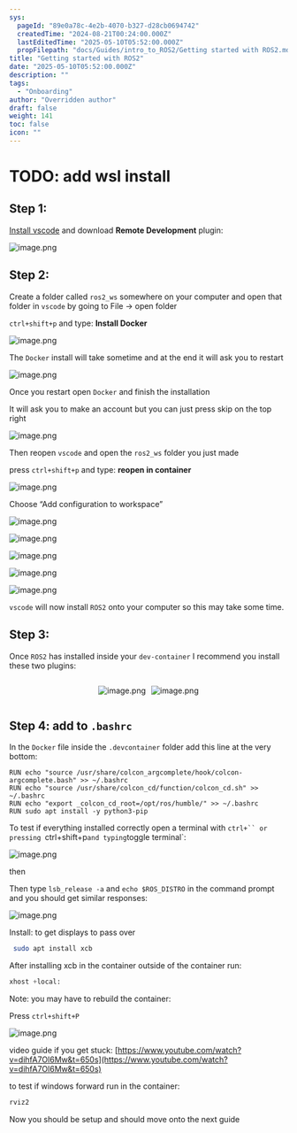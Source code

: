 ```yaml
---
sys:
  pageId: "89e0a78c-4e2b-4070-b327-d28cb0694742"
  createdTime: "2024-08-21T00:24:00.000Z"
  lastEditedTime: "2025-05-10T05:52:00.000Z"
  propFilepath: "docs/Guides/intro_to_ROS2/Getting started with ROS2.md"
title: "Getting started with ROS2"
date: "2025-05-10T05:52:00.000Z"
description: ""
tags:
  - "Onboarding"
author: "Overridden author"
draft: false
weight: 141
toc: false
icon: ""
---
```


# TODO: add wsl install

## Step 1:

[Install vscode](https://code.visualstudio.com/download) and download **Remote Development** plugin:

![image.png](https://prod-files-secure.s3.us-west-2.amazonaws.com/d518164a-d88e-44d1-a4ee-3adb3bd8bce0/efb52993-1881-4a40-b95e-6f020334f022/image.png?X-Amz-Algorithm=AWS4-HMAC-SHA256&X-Amz-Content-Sha256=UNSIGNED-PAYLOAD&X-Amz-Credential=ASIAZI2LB466VNCDBVV7%2F20250611%2Fus-west-2%2Fs3%2Faws4_request&X-Amz-Date=20250611T140802Z&X-Amz-Expires=3600&X-Amz-Security-Token=IQoJb3JpZ2luX2VjEPz%2F%2F%2F%2F%2F%2F%2F%2F%2F%2FwEaCXVzLXdlc3QtMiJIMEYCIQDKLCGfF2aK90xUOGOURWvfGw9AAfYTIceVzNDGw521ngIhAKiXQnT2DJw2XWMv3F%2Bcgg1mFv9aT7JNTq0vB6tQvgqlKogECNX%2F%2F%2F%2F%2F%2F%2F%2F%2F%2FwEQABoMNjM3NDIzMTgzODA1IgwXc4sOcoFgbwy57uUq3ANSnHBgaT0eZHMIHkgcr3XgB97M4MX3iC9WB%2BUji8iR0u3mCUmBJfgsJOPiqp0mJQutGcyR7V3QmIgXESi3vm6g0cujzTxV%2FP5IO7AFedNqEtD5u1DQVM4k188EGchAWQXU6wmwzW08hYY9hgbcU124GoY7C7xVPyqr84ie3EpPRkmAiQr1aZLqnpi49qdKPfKSSiWH5zixw%2FZMCSf%2BFs7GdwgRMja%2BcLC%2BSDTiFdmu5yc7Cn6heA9%2F4GfOSFWkSY3NsxqBuUi6S96oLFtfUZLevYq8p%2BgbiqMUsTv3TvCgUOitTC46oenb8x72zgEvpu3FOAMwXiO%2Ff%2B8PJfeFmMSe84poOuCucNKhOjB0HvLo1c2nhZvP8ZxIna02dxhaw0vF7HXSCvDpuHQngd48Mp5q4I3d5DHvWn9CgJvsQNOtMwE9%2FVTHdPE1V1pKQm5pGEYbH9BmVPranFHXWh5kpVNqC7n7EFny8%2BfP8LUN3SKgVNEQYGnvaaLKysnfTu%2FMa7A%2F%2BiGTHk7W%2Fl%2F6JCO%2Fj9nO5Ou2O0qIegosEkihWBha0fkXiMIWlKaKAt%2F7xqnaRiYnmiRrxbxsXGFvOjeAnDxBYa2%2F8qkYnAtYRJa0tWbmYaSuCSqSIBxJ4NCmxTDO5qXCBjqkAURRcVstnf0ol%2F%2BbPFB2gkwX1Hjn1uZtDEXLoRO8%2BV6ViSYYhHikjyzEc1vNbXcprb%2FbNfJUIX%2Bdo3jBdHOmG2nr7hQDEv7ce8FPbUVM9HkRQTKQwjhvaCcTJN9pg49Xa%2F1mIg3NdVrYFF92qsW3akXEuPWC1%2BZRCpygIG%2BBqZKNGTXjiV1rtzDUWZI%2F2tV93kmNoCYZXUOmgzgPZB%2F52o%2Bz6pPi&X-Amz-Signature=e98a8dca50eee04db48a269eb6b948051a8959d50c3368263f9a4294caceacf9&X-Amz-SignedHeaders=host&x-amz-checksum-mode=ENABLED&x-id=GetObject)

## Step 2:

Create a folder called `ros2_ws` somewhere on your computer and open that folder in `vscode` by going to File → open folder 

`ctrl+shift+p` and type: **Install Docker**

![image.png](https://prod-files-secure.s3.us-west-2.amazonaws.com/d518164a-d88e-44d1-a4ee-3adb3bd8bce0/2269dc0e-1cd5-47ff-bceb-c04ad9b2eab0/image.png?X-Amz-Algorithm=AWS4-HMAC-SHA256&X-Amz-Content-Sha256=UNSIGNED-PAYLOAD&X-Amz-Credential=ASIAZI2LB466VNCDBVV7%2F20250611%2Fus-west-2%2Fs3%2Faws4_request&X-Amz-Date=20250611T140802Z&X-Amz-Expires=3600&X-Amz-Security-Token=IQoJb3JpZ2luX2VjEPz%2F%2F%2F%2F%2F%2F%2F%2F%2F%2FwEaCXVzLXdlc3QtMiJIMEYCIQDKLCGfF2aK90xUOGOURWvfGw9AAfYTIceVzNDGw521ngIhAKiXQnT2DJw2XWMv3F%2Bcgg1mFv9aT7JNTq0vB6tQvgqlKogECNX%2F%2F%2F%2F%2F%2F%2F%2F%2F%2FwEQABoMNjM3NDIzMTgzODA1IgwXc4sOcoFgbwy57uUq3ANSnHBgaT0eZHMIHkgcr3XgB97M4MX3iC9WB%2BUji8iR0u3mCUmBJfgsJOPiqp0mJQutGcyR7V3QmIgXESi3vm6g0cujzTxV%2FP5IO7AFedNqEtD5u1DQVM4k188EGchAWQXU6wmwzW08hYY9hgbcU124GoY7C7xVPyqr84ie3EpPRkmAiQr1aZLqnpi49qdKPfKSSiWH5zixw%2FZMCSf%2BFs7GdwgRMja%2BcLC%2BSDTiFdmu5yc7Cn6heA9%2F4GfOSFWkSY3NsxqBuUi6S96oLFtfUZLevYq8p%2BgbiqMUsTv3TvCgUOitTC46oenb8x72zgEvpu3FOAMwXiO%2Ff%2B8PJfeFmMSe84poOuCucNKhOjB0HvLo1c2nhZvP8ZxIna02dxhaw0vF7HXSCvDpuHQngd48Mp5q4I3d5DHvWn9CgJvsQNOtMwE9%2FVTHdPE1V1pKQm5pGEYbH9BmVPranFHXWh5kpVNqC7n7EFny8%2BfP8LUN3SKgVNEQYGnvaaLKysnfTu%2FMa7A%2F%2BiGTHk7W%2Fl%2F6JCO%2Fj9nO5Ou2O0qIegosEkihWBha0fkXiMIWlKaKAt%2F7xqnaRiYnmiRrxbxsXGFvOjeAnDxBYa2%2F8qkYnAtYRJa0tWbmYaSuCSqSIBxJ4NCmxTDO5qXCBjqkAURRcVstnf0ol%2F%2BbPFB2gkwX1Hjn1uZtDEXLoRO8%2BV6ViSYYhHikjyzEc1vNbXcprb%2FbNfJUIX%2Bdo3jBdHOmG2nr7hQDEv7ce8FPbUVM9HkRQTKQwjhvaCcTJN9pg49Xa%2F1mIg3NdVrYFF92qsW3akXEuPWC1%2BZRCpygIG%2BBqZKNGTXjiV1rtzDUWZI%2F2tV93kmNoCYZXUOmgzgPZB%2F52o%2Bz6pPi&X-Amz-Signature=1a2ae44afc19afdf7d6203530dc0550b6626c50bde44ca94e631af66c2bf99d8&X-Amz-SignedHeaders=host&x-amz-checksum-mode=ENABLED&x-id=GetObject)

The `Docker` install will take sometime and at the end it will ask you to restart

![image.png](https://prod-files-secure.s3.us-west-2.amazonaws.com/d518164a-d88e-44d1-a4ee-3adb3bd8bce0/ed233f78-be33-4b1f-b89c-9c346c0e961e/image.png?X-Amz-Algorithm=AWS4-HMAC-SHA256&X-Amz-Content-Sha256=UNSIGNED-PAYLOAD&X-Amz-Credential=ASIAZI2LB466VNCDBVV7%2F20250611%2Fus-west-2%2Fs3%2Faws4_request&X-Amz-Date=20250611T140802Z&X-Amz-Expires=3600&X-Amz-Security-Token=IQoJb3JpZ2luX2VjEPz%2F%2F%2F%2F%2F%2F%2F%2F%2F%2FwEaCXVzLXdlc3QtMiJIMEYCIQDKLCGfF2aK90xUOGOURWvfGw9AAfYTIceVzNDGw521ngIhAKiXQnT2DJw2XWMv3F%2Bcgg1mFv9aT7JNTq0vB6tQvgqlKogECNX%2F%2F%2F%2F%2F%2F%2F%2F%2F%2FwEQABoMNjM3NDIzMTgzODA1IgwXc4sOcoFgbwy57uUq3ANSnHBgaT0eZHMIHkgcr3XgB97M4MX3iC9WB%2BUji8iR0u3mCUmBJfgsJOPiqp0mJQutGcyR7V3QmIgXESi3vm6g0cujzTxV%2FP5IO7AFedNqEtD5u1DQVM4k188EGchAWQXU6wmwzW08hYY9hgbcU124GoY7C7xVPyqr84ie3EpPRkmAiQr1aZLqnpi49qdKPfKSSiWH5zixw%2FZMCSf%2BFs7GdwgRMja%2BcLC%2BSDTiFdmu5yc7Cn6heA9%2F4GfOSFWkSY3NsxqBuUi6S96oLFtfUZLevYq8p%2BgbiqMUsTv3TvCgUOitTC46oenb8x72zgEvpu3FOAMwXiO%2Ff%2B8PJfeFmMSe84poOuCucNKhOjB0HvLo1c2nhZvP8ZxIna02dxhaw0vF7HXSCvDpuHQngd48Mp5q4I3d5DHvWn9CgJvsQNOtMwE9%2FVTHdPE1V1pKQm5pGEYbH9BmVPranFHXWh5kpVNqC7n7EFny8%2BfP8LUN3SKgVNEQYGnvaaLKysnfTu%2FMa7A%2F%2BiGTHk7W%2Fl%2F6JCO%2Fj9nO5Ou2O0qIegosEkihWBha0fkXiMIWlKaKAt%2F7xqnaRiYnmiRrxbxsXGFvOjeAnDxBYa2%2F8qkYnAtYRJa0tWbmYaSuCSqSIBxJ4NCmxTDO5qXCBjqkAURRcVstnf0ol%2F%2BbPFB2gkwX1Hjn1uZtDEXLoRO8%2BV6ViSYYhHikjyzEc1vNbXcprb%2FbNfJUIX%2Bdo3jBdHOmG2nr7hQDEv7ce8FPbUVM9HkRQTKQwjhvaCcTJN9pg49Xa%2F1mIg3NdVrYFF92qsW3akXEuPWC1%2BZRCpygIG%2BBqZKNGTXjiV1rtzDUWZI%2F2tV93kmNoCYZXUOmgzgPZB%2F52o%2Bz6pPi&X-Amz-Signature=33b0bd0cf2d7a8063b1f82bc6ed20cca54e1affabcdbe61639a1fc4a10c75300&X-Amz-SignedHeaders=host&x-amz-checksum-mode=ENABLED&x-id=GetObject)

Once you restart open `Docker` and finish the installation

It will ask you to make an account but you can just press skip on the top right

![image.png](https://prod-files-secure.s3.us-west-2.amazonaws.com/d518164a-d88e-44d1-a4ee-3adb3bd8bce0/21010ad9-1659-4fd9-9f59-9932a09b2a3d/image.png?X-Amz-Algorithm=AWS4-HMAC-SHA256&X-Amz-Content-Sha256=UNSIGNED-PAYLOAD&X-Amz-Credential=ASIAZI2LB466VNCDBVV7%2F20250611%2Fus-west-2%2Fs3%2Faws4_request&X-Amz-Date=20250611T140802Z&X-Amz-Expires=3600&X-Amz-Security-Token=IQoJb3JpZ2luX2VjEPz%2F%2F%2F%2F%2F%2F%2F%2F%2F%2FwEaCXVzLXdlc3QtMiJIMEYCIQDKLCGfF2aK90xUOGOURWvfGw9AAfYTIceVzNDGw521ngIhAKiXQnT2DJw2XWMv3F%2Bcgg1mFv9aT7JNTq0vB6tQvgqlKogECNX%2F%2F%2F%2F%2F%2F%2F%2F%2F%2FwEQABoMNjM3NDIzMTgzODA1IgwXc4sOcoFgbwy57uUq3ANSnHBgaT0eZHMIHkgcr3XgB97M4MX3iC9WB%2BUji8iR0u3mCUmBJfgsJOPiqp0mJQutGcyR7V3QmIgXESi3vm6g0cujzTxV%2FP5IO7AFedNqEtD5u1DQVM4k188EGchAWQXU6wmwzW08hYY9hgbcU124GoY7C7xVPyqr84ie3EpPRkmAiQr1aZLqnpi49qdKPfKSSiWH5zixw%2FZMCSf%2BFs7GdwgRMja%2BcLC%2BSDTiFdmu5yc7Cn6heA9%2F4GfOSFWkSY3NsxqBuUi6S96oLFtfUZLevYq8p%2BgbiqMUsTv3TvCgUOitTC46oenb8x72zgEvpu3FOAMwXiO%2Ff%2B8PJfeFmMSe84poOuCucNKhOjB0HvLo1c2nhZvP8ZxIna02dxhaw0vF7HXSCvDpuHQngd48Mp5q4I3d5DHvWn9CgJvsQNOtMwE9%2FVTHdPE1V1pKQm5pGEYbH9BmVPranFHXWh5kpVNqC7n7EFny8%2BfP8LUN3SKgVNEQYGnvaaLKysnfTu%2FMa7A%2F%2BiGTHk7W%2Fl%2F6JCO%2Fj9nO5Ou2O0qIegosEkihWBha0fkXiMIWlKaKAt%2F7xqnaRiYnmiRrxbxsXGFvOjeAnDxBYa2%2F8qkYnAtYRJa0tWbmYaSuCSqSIBxJ4NCmxTDO5qXCBjqkAURRcVstnf0ol%2F%2BbPFB2gkwX1Hjn1uZtDEXLoRO8%2BV6ViSYYhHikjyzEc1vNbXcprb%2FbNfJUIX%2Bdo3jBdHOmG2nr7hQDEv7ce8FPbUVM9HkRQTKQwjhvaCcTJN9pg49Xa%2F1mIg3NdVrYFF92qsW3akXEuPWC1%2BZRCpygIG%2BBqZKNGTXjiV1rtzDUWZI%2F2tV93kmNoCYZXUOmgzgPZB%2F52o%2Bz6pPi&X-Amz-Signature=dc6e71e7a1ea6312600a104cf92eda4c1a78c681bfec3f9f6d921395ecdcfe2a&X-Amz-SignedHeaders=host&x-amz-checksum-mode=ENABLED&x-id=GetObject)

Then reopen `vscode` and open the `ros2_ws` folder you just made

press `ctrl+shift+p` and type: **reopen in container**

![image.png](https://prod-files-secure.s3.us-west-2.amazonaws.com/d518164a-d88e-44d1-a4ee-3adb3bd8bce0/4e93b8c2-41ad-488c-8095-c74205196118/image.png?X-Amz-Algorithm=AWS4-HMAC-SHA256&X-Amz-Content-Sha256=UNSIGNED-PAYLOAD&X-Amz-Credential=ASIAZI2LB466VNCDBVV7%2F20250611%2Fus-west-2%2Fs3%2Faws4_request&X-Amz-Date=20250611T140802Z&X-Amz-Expires=3600&X-Amz-Security-Token=IQoJb3JpZ2luX2VjEPz%2F%2F%2F%2F%2F%2F%2F%2F%2F%2FwEaCXVzLXdlc3QtMiJIMEYCIQDKLCGfF2aK90xUOGOURWvfGw9AAfYTIceVzNDGw521ngIhAKiXQnT2DJw2XWMv3F%2Bcgg1mFv9aT7JNTq0vB6tQvgqlKogECNX%2F%2F%2F%2F%2F%2F%2F%2F%2F%2FwEQABoMNjM3NDIzMTgzODA1IgwXc4sOcoFgbwy57uUq3ANSnHBgaT0eZHMIHkgcr3XgB97M4MX3iC9WB%2BUji8iR0u3mCUmBJfgsJOPiqp0mJQutGcyR7V3QmIgXESi3vm6g0cujzTxV%2FP5IO7AFedNqEtD5u1DQVM4k188EGchAWQXU6wmwzW08hYY9hgbcU124GoY7C7xVPyqr84ie3EpPRkmAiQr1aZLqnpi49qdKPfKSSiWH5zixw%2FZMCSf%2BFs7GdwgRMja%2BcLC%2BSDTiFdmu5yc7Cn6heA9%2F4GfOSFWkSY3NsxqBuUi6S96oLFtfUZLevYq8p%2BgbiqMUsTv3TvCgUOitTC46oenb8x72zgEvpu3FOAMwXiO%2Ff%2B8PJfeFmMSe84poOuCucNKhOjB0HvLo1c2nhZvP8ZxIna02dxhaw0vF7HXSCvDpuHQngd48Mp5q4I3d5DHvWn9CgJvsQNOtMwE9%2FVTHdPE1V1pKQm5pGEYbH9BmVPranFHXWh5kpVNqC7n7EFny8%2BfP8LUN3SKgVNEQYGnvaaLKysnfTu%2FMa7A%2F%2BiGTHk7W%2Fl%2F6JCO%2Fj9nO5Ou2O0qIegosEkihWBha0fkXiMIWlKaKAt%2F7xqnaRiYnmiRrxbxsXGFvOjeAnDxBYa2%2F8qkYnAtYRJa0tWbmYaSuCSqSIBxJ4NCmxTDO5qXCBjqkAURRcVstnf0ol%2F%2BbPFB2gkwX1Hjn1uZtDEXLoRO8%2BV6ViSYYhHikjyzEc1vNbXcprb%2FbNfJUIX%2Bdo3jBdHOmG2nr7hQDEv7ce8FPbUVM9HkRQTKQwjhvaCcTJN9pg49Xa%2F1mIg3NdVrYFF92qsW3akXEuPWC1%2BZRCpygIG%2BBqZKNGTXjiV1rtzDUWZI%2F2tV93kmNoCYZXUOmgzgPZB%2F52o%2Bz6pPi&X-Amz-Signature=c0ff944c16380e314391676188e4eb698071384ec9627b572be7e9ce08135c60&X-Amz-SignedHeaders=host&x-amz-checksum-mode=ENABLED&x-id=GetObject)

Choose “Add configuration to workspace”

![image.png](https://prod-files-secure.s3.us-west-2.amazonaws.com/d518164a-d88e-44d1-a4ee-3adb3bd8bce0/9560b282-5060-4989-ba37-97e7b2c22476/image.png?X-Amz-Algorithm=AWS4-HMAC-SHA256&X-Amz-Content-Sha256=UNSIGNED-PAYLOAD&X-Amz-Credential=ASIAZI2LB466VNCDBVV7%2F20250611%2Fus-west-2%2Fs3%2Faws4_request&X-Amz-Date=20250611T140802Z&X-Amz-Expires=3600&X-Amz-Security-Token=IQoJb3JpZ2luX2VjEPz%2F%2F%2F%2F%2F%2F%2F%2F%2F%2FwEaCXVzLXdlc3QtMiJIMEYCIQDKLCGfF2aK90xUOGOURWvfGw9AAfYTIceVzNDGw521ngIhAKiXQnT2DJw2XWMv3F%2Bcgg1mFv9aT7JNTq0vB6tQvgqlKogECNX%2F%2F%2F%2F%2F%2F%2F%2F%2F%2FwEQABoMNjM3NDIzMTgzODA1IgwXc4sOcoFgbwy57uUq3ANSnHBgaT0eZHMIHkgcr3XgB97M4MX3iC9WB%2BUji8iR0u3mCUmBJfgsJOPiqp0mJQutGcyR7V3QmIgXESi3vm6g0cujzTxV%2FP5IO7AFedNqEtD5u1DQVM4k188EGchAWQXU6wmwzW08hYY9hgbcU124GoY7C7xVPyqr84ie3EpPRkmAiQr1aZLqnpi49qdKPfKSSiWH5zixw%2FZMCSf%2BFs7GdwgRMja%2BcLC%2BSDTiFdmu5yc7Cn6heA9%2F4GfOSFWkSY3NsxqBuUi6S96oLFtfUZLevYq8p%2BgbiqMUsTv3TvCgUOitTC46oenb8x72zgEvpu3FOAMwXiO%2Ff%2B8PJfeFmMSe84poOuCucNKhOjB0HvLo1c2nhZvP8ZxIna02dxhaw0vF7HXSCvDpuHQngd48Mp5q4I3d5DHvWn9CgJvsQNOtMwE9%2FVTHdPE1V1pKQm5pGEYbH9BmVPranFHXWh5kpVNqC7n7EFny8%2BfP8LUN3SKgVNEQYGnvaaLKysnfTu%2FMa7A%2F%2BiGTHk7W%2Fl%2F6JCO%2Fj9nO5Ou2O0qIegosEkihWBha0fkXiMIWlKaKAt%2F7xqnaRiYnmiRrxbxsXGFvOjeAnDxBYa2%2F8qkYnAtYRJa0tWbmYaSuCSqSIBxJ4NCmxTDO5qXCBjqkAURRcVstnf0ol%2F%2BbPFB2gkwX1Hjn1uZtDEXLoRO8%2BV6ViSYYhHikjyzEc1vNbXcprb%2FbNfJUIX%2Bdo3jBdHOmG2nr7hQDEv7ce8FPbUVM9HkRQTKQwjhvaCcTJN9pg49Xa%2F1mIg3NdVrYFF92qsW3akXEuPWC1%2BZRCpygIG%2BBqZKNGTXjiV1rtzDUWZI%2F2tV93kmNoCYZXUOmgzgPZB%2F52o%2Bz6pPi&X-Amz-Signature=b1906c49ec4a0e30faef24e322ad77b91b22604c6b95c944d4a753068f7da6dc&X-Amz-SignedHeaders=host&x-amz-checksum-mode=ENABLED&x-id=GetObject)

![image.png](https://prod-files-secure.s3.us-west-2.amazonaws.com/d518164a-d88e-44d1-a4ee-3adb3bd8bce0/2ee63f81-886b-48e8-a553-dc6e5eac99e4/image.png?X-Amz-Algorithm=AWS4-HMAC-SHA256&X-Amz-Content-Sha256=UNSIGNED-PAYLOAD&X-Amz-Credential=ASIAZI2LB466VNCDBVV7%2F20250611%2Fus-west-2%2Fs3%2Faws4_request&X-Amz-Date=20250611T140802Z&X-Amz-Expires=3600&X-Amz-Security-Token=IQoJb3JpZ2luX2VjEPz%2F%2F%2F%2F%2F%2F%2F%2F%2F%2FwEaCXVzLXdlc3QtMiJIMEYCIQDKLCGfF2aK90xUOGOURWvfGw9AAfYTIceVzNDGw521ngIhAKiXQnT2DJw2XWMv3F%2Bcgg1mFv9aT7JNTq0vB6tQvgqlKogECNX%2F%2F%2F%2F%2F%2F%2F%2F%2F%2FwEQABoMNjM3NDIzMTgzODA1IgwXc4sOcoFgbwy57uUq3ANSnHBgaT0eZHMIHkgcr3XgB97M4MX3iC9WB%2BUji8iR0u3mCUmBJfgsJOPiqp0mJQutGcyR7V3QmIgXESi3vm6g0cujzTxV%2FP5IO7AFedNqEtD5u1DQVM4k188EGchAWQXU6wmwzW08hYY9hgbcU124GoY7C7xVPyqr84ie3EpPRkmAiQr1aZLqnpi49qdKPfKSSiWH5zixw%2FZMCSf%2BFs7GdwgRMja%2BcLC%2BSDTiFdmu5yc7Cn6heA9%2F4GfOSFWkSY3NsxqBuUi6S96oLFtfUZLevYq8p%2BgbiqMUsTv3TvCgUOitTC46oenb8x72zgEvpu3FOAMwXiO%2Ff%2B8PJfeFmMSe84poOuCucNKhOjB0HvLo1c2nhZvP8ZxIna02dxhaw0vF7HXSCvDpuHQngd48Mp5q4I3d5DHvWn9CgJvsQNOtMwE9%2FVTHdPE1V1pKQm5pGEYbH9BmVPranFHXWh5kpVNqC7n7EFny8%2BfP8LUN3SKgVNEQYGnvaaLKysnfTu%2FMa7A%2F%2BiGTHk7W%2Fl%2F6JCO%2Fj9nO5Ou2O0qIegosEkihWBha0fkXiMIWlKaKAt%2F7xqnaRiYnmiRrxbxsXGFvOjeAnDxBYa2%2F8qkYnAtYRJa0tWbmYaSuCSqSIBxJ4NCmxTDO5qXCBjqkAURRcVstnf0ol%2F%2BbPFB2gkwX1Hjn1uZtDEXLoRO8%2BV6ViSYYhHikjyzEc1vNbXcprb%2FbNfJUIX%2Bdo3jBdHOmG2nr7hQDEv7ce8FPbUVM9HkRQTKQwjhvaCcTJN9pg49Xa%2F1mIg3NdVrYFF92qsW3akXEuPWC1%2BZRCpygIG%2BBqZKNGTXjiV1rtzDUWZI%2F2tV93kmNoCYZXUOmgzgPZB%2F52o%2Bz6pPi&X-Amz-Signature=43b32e2e0c28d72b5330dfa672599c89b806f99648386ca016222ddc062d8b66&X-Amz-SignedHeaders=host&x-amz-checksum-mode=ENABLED&x-id=GetObject)

![image.png](https://prod-files-secure.s3.us-west-2.amazonaws.com/d518164a-d88e-44d1-a4ee-3adb3bd8bce0/ae1580b2-b048-407e-aed9-b584224a7a04/image.png?X-Amz-Algorithm=AWS4-HMAC-SHA256&X-Amz-Content-Sha256=UNSIGNED-PAYLOAD&X-Amz-Credential=ASIAZI2LB466VNCDBVV7%2F20250611%2Fus-west-2%2Fs3%2Faws4_request&X-Amz-Date=20250611T140802Z&X-Amz-Expires=3600&X-Amz-Security-Token=IQoJb3JpZ2luX2VjEPz%2F%2F%2F%2F%2F%2F%2F%2F%2F%2FwEaCXVzLXdlc3QtMiJIMEYCIQDKLCGfF2aK90xUOGOURWvfGw9AAfYTIceVzNDGw521ngIhAKiXQnT2DJw2XWMv3F%2Bcgg1mFv9aT7JNTq0vB6tQvgqlKogECNX%2F%2F%2F%2F%2F%2F%2F%2F%2F%2FwEQABoMNjM3NDIzMTgzODA1IgwXc4sOcoFgbwy57uUq3ANSnHBgaT0eZHMIHkgcr3XgB97M4MX3iC9WB%2BUji8iR0u3mCUmBJfgsJOPiqp0mJQutGcyR7V3QmIgXESi3vm6g0cujzTxV%2FP5IO7AFedNqEtD5u1DQVM4k188EGchAWQXU6wmwzW08hYY9hgbcU124GoY7C7xVPyqr84ie3EpPRkmAiQr1aZLqnpi49qdKPfKSSiWH5zixw%2FZMCSf%2BFs7GdwgRMja%2BcLC%2BSDTiFdmu5yc7Cn6heA9%2F4GfOSFWkSY3NsxqBuUi6S96oLFtfUZLevYq8p%2BgbiqMUsTv3TvCgUOitTC46oenb8x72zgEvpu3FOAMwXiO%2Ff%2B8PJfeFmMSe84poOuCucNKhOjB0HvLo1c2nhZvP8ZxIna02dxhaw0vF7HXSCvDpuHQngd48Mp5q4I3d5DHvWn9CgJvsQNOtMwE9%2FVTHdPE1V1pKQm5pGEYbH9BmVPranFHXWh5kpVNqC7n7EFny8%2BfP8LUN3SKgVNEQYGnvaaLKysnfTu%2FMa7A%2F%2BiGTHk7W%2Fl%2F6JCO%2Fj9nO5Ou2O0qIegosEkihWBha0fkXiMIWlKaKAt%2F7xqnaRiYnmiRrxbxsXGFvOjeAnDxBYa2%2F8qkYnAtYRJa0tWbmYaSuCSqSIBxJ4NCmxTDO5qXCBjqkAURRcVstnf0ol%2F%2BbPFB2gkwX1Hjn1uZtDEXLoRO8%2BV6ViSYYhHikjyzEc1vNbXcprb%2FbNfJUIX%2Bdo3jBdHOmG2nr7hQDEv7ce8FPbUVM9HkRQTKQwjhvaCcTJN9pg49Xa%2F1mIg3NdVrYFF92qsW3akXEuPWC1%2BZRCpygIG%2BBqZKNGTXjiV1rtzDUWZI%2F2tV93kmNoCYZXUOmgzgPZB%2F52o%2Bz6pPi&X-Amz-Signature=ce0bef2ef306831631b93a7dcaeac3022b494f0eaf46c3845ec9183c26c0b1b8&X-Amz-SignedHeaders=host&x-amz-checksum-mode=ENABLED&x-id=GetObject)

![image.png](https://prod-files-secure.s3.us-west-2.amazonaws.com/d518164a-d88e-44d1-a4ee-3adb3bd8bce0/53255b28-f75e-430f-b9e3-c0ac8577e42b/image.png?X-Amz-Algorithm=AWS4-HMAC-SHA256&X-Amz-Content-Sha256=UNSIGNED-PAYLOAD&X-Amz-Credential=ASIAZI2LB466VNCDBVV7%2F20250611%2Fus-west-2%2Fs3%2Faws4_request&X-Amz-Date=20250611T140802Z&X-Amz-Expires=3600&X-Amz-Security-Token=IQoJb3JpZ2luX2VjEPz%2F%2F%2F%2F%2F%2F%2F%2F%2F%2FwEaCXVzLXdlc3QtMiJIMEYCIQDKLCGfF2aK90xUOGOURWvfGw9AAfYTIceVzNDGw521ngIhAKiXQnT2DJw2XWMv3F%2Bcgg1mFv9aT7JNTq0vB6tQvgqlKogECNX%2F%2F%2F%2F%2F%2F%2F%2F%2F%2FwEQABoMNjM3NDIzMTgzODA1IgwXc4sOcoFgbwy57uUq3ANSnHBgaT0eZHMIHkgcr3XgB97M4MX3iC9WB%2BUji8iR0u3mCUmBJfgsJOPiqp0mJQutGcyR7V3QmIgXESi3vm6g0cujzTxV%2FP5IO7AFedNqEtD5u1DQVM4k188EGchAWQXU6wmwzW08hYY9hgbcU124GoY7C7xVPyqr84ie3EpPRkmAiQr1aZLqnpi49qdKPfKSSiWH5zixw%2FZMCSf%2BFs7GdwgRMja%2BcLC%2BSDTiFdmu5yc7Cn6heA9%2F4GfOSFWkSY3NsxqBuUi6S96oLFtfUZLevYq8p%2BgbiqMUsTv3TvCgUOitTC46oenb8x72zgEvpu3FOAMwXiO%2Ff%2B8PJfeFmMSe84poOuCucNKhOjB0HvLo1c2nhZvP8ZxIna02dxhaw0vF7HXSCvDpuHQngd48Mp5q4I3d5DHvWn9CgJvsQNOtMwE9%2FVTHdPE1V1pKQm5pGEYbH9BmVPranFHXWh5kpVNqC7n7EFny8%2BfP8LUN3SKgVNEQYGnvaaLKysnfTu%2FMa7A%2F%2BiGTHk7W%2Fl%2F6JCO%2Fj9nO5Ou2O0qIegosEkihWBha0fkXiMIWlKaKAt%2F7xqnaRiYnmiRrxbxsXGFvOjeAnDxBYa2%2F8qkYnAtYRJa0tWbmYaSuCSqSIBxJ4NCmxTDO5qXCBjqkAURRcVstnf0ol%2F%2BbPFB2gkwX1Hjn1uZtDEXLoRO8%2BV6ViSYYhHikjyzEc1vNbXcprb%2FbNfJUIX%2Bdo3jBdHOmG2nr7hQDEv7ce8FPbUVM9HkRQTKQwjhvaCcTJN9pg49Xa%2F1mIg3NdVrYFF92qsW3akXEuPWC1%2BZRCpygIG%2BBqZKNGTXjiV1rtzDUWZI%2F2tV93kmNoCYZXUOmgzgPZB%2F52o%2Bz6pPi&X-Amz-Signature=d1cd3df8fdf0a580897926ebfe6411d6eb468268d40d3aba438889143a9a21d8&X-Amz-SignedHeaders=host&x-amz-checksum-mode=ENABLED&x-id=GetObject)

![image.png](https://prod-files-secure.s3.us-west-2.amazonaws.com/d518164a-d88e-44d1-a4ee-3adb3bd8bce0/7c562767-5af9-4ffb-97d1-327bcdf4ee00/image.png?X-Amz-Algorithm=AWS4-HMAC-SHA256&X-Amz-Content-Sha256=UNSIGNED-PAYLOAD&X-Amz-Credential=ASIAZI2LB466VNCDBVV7%2F20250611%2Fus-west-2%2Fs3%2Faws4_request&X-Amz-Date=20250611T140802Z&X-Amz-Expires=3600&X-Amz-Security-Token=IQoJb3JpZ2luX2VjEPz%2F%2F%2F%2F%2F%2F%2F%2F%2F%2FwEaCXVzLXdlc3QtMiJIMEYCIQDKLCGfF2aK90xUOGOURWvfGw9AAfYTIceVzNDGw521ngIhAKiXQnT2DJw2XWMv3F%2Bcgg1mFv9aT7JNTq0vB6tQvgqlKogECNX%2F%2F%2F%2F%2F%2F%2F%2F%2F%2FwEQABoMNjM3NDIzMTgzODA1IgwXc4sOcoFgbwy57uUq3ANSnHBgaT0eZHMIHkgcr3XgB97M4MX3iC9WB%2BUji8iR0u3mCUmBJfgsJOPiqp0mJQutGcyR7V3QmIgXESi3vm6g0cujzTxV%2FP5IO7AFedNqEtD5u1DQVM4k188EGchAWQXU6wmwzW08hYY9hgbcU124GoY7C7xVPyqr84ie3EpPRkmAiQr1aZLqnpi49qdKPfKSSiWH5zixw%2FZMCSf%2BFs7GdwgRMja%2BcLC%2BSDTiFdmu5yc7Cn6heA9%2F4GfOSFWkSY3NsxqBuUi6S96oLFtfUZLevYq8p%2BgbiqMUsTv3TvCgUOitTC46oenb8x72zgEvpu3FOAMwXiO%2Ff%2B8PJfeFmMSe84poOuCucNKhOjB0HvLo1c2nhZvP8ZxIna02dxhaw0vF7HXSCvDpuHQngd48Mp5q4I3d5DHvWn9CgJvsQNOtMwE9%2FVTHdPE1V1pKQm5pGEYbH9BmVPranFHXWh5kpVNqC7n7EFny8%2BfP8LUN3SKgVNEQYGnvaaLKysnfTu%2FMa7A%2F%2BiGTHk7W%2Fl%2F6JCO%2Fj9nO5Ou2O0qIegosEkihWBha0fkXiMIWlKaKAt%2F7xqnaRiYnmiRrxbxsXGFvOjeAnDxBYa2%2F8qkYnAtYRJa0tWbmYaSuCSqSIBxJ4NCmxTDO5qXCBjqkAURRcVstnf0ol%2F%2BbPFB2gkwX1Hjn1uZtDEXLoRO8%2BV6ViSYYhHikjyzEc1vNbXcprb%2FbNfJUIX%2Bdo3jBdHOmG2nr7hQDEv7ce8FPbUVM9HkRQTKQwjhvaCcTJN9pg49Xa%2F1mIg3NdVrYFF92qsW3akXEuPWC1%2BZRCpygIG%2BBqZKNGTXjiV1rtzDUWZI%2F2tV93kmNoCYZXUOmgzgPZB%2F52o%2Bz6pPi&X-Amz-Signature=ce3ea13ae8000dd649ae478754202c47a7993ecdf6bac20c590ff3d961d92747&X-Amz-SignedHeaders=host&x-amz-checksum-mode=ENABLED&x-id=GetObject)

`vscode` will now install `ROS2` onto your computer so this may take some time.

## Step 3:

Once `ROS2` has installed inside your `dev-container` I recommend you install these two plugins:

<div style="display: flex;flex-direction: row; column-gap:10px; max-width: 630px;justify-content: center;">
<div>

![image.png](https://prod-files-secure.s3.us-west-2.amazonaws.com/d518164a-d88e-44d1-a4ee-3adb3bd8bce0/3fc3d550-5a54-4ba1-ba6b-faa01cdb7369/image.png?X-Amz-Algorithm=AWS4-HMAC-SHA256&X-Amz-Content-Sha256=UNSIGNED-PAYLOAD&X-Amz-Credential=ASIAZI2LB4664EHGT4FS%2F20250611%2Fus-west-2%2Fs3%2Faws4_request&X-Amz-Date=20250611T140804Z&X-Amz-Expires=3600&X-Amz-Security-Token=IQoJb3JpZ2luX2VjEPz%2F%2F%2F%2F%2F%2F%2F%2F%2F%2FwEaCXVzLXdlc3QtMiJIMEYCIQCPs%2FdGp1w1jmyRLQ6pV4I02F1STDF0zCyXqPtM%2B%2FpnAwIhAO72spobeQohedAdk399Qcr33kUYBQiWmTgXTBk7hTDzKogECNX%2F%2F%2F%2F%2F%2F%2F%2F%2F%2FwEQABoMNjM3NDIzMTgzODA1IgyRaWHhJGXBNZlbcnwq3AMMDyEgEUVNTzbaIo0aTzo2YUMv3RSJ1g%2Fw5LIx9EC%2FXazlJi%2FsdUs%2FdGYKt33pQhHP6JgxuS%2BKzn3ZBKlOwXErcmVLcDoMK9aqB3HVeq7UFxFITm2uMcY2OTOUKQ8EZoSqEDyxEg%2FwKzBX7XTGCblNwaRT9qs1mu44wvMfL%2Fy8wXqDfcZC%2FOgaO%2B6Qr6MROJmf8yGekF5jdbCc4q7H4pWOwuVvDzeCH9D%2B6W05Z7MhE5l%2BCBN%2BPu%2B9W0jwjhMGggberQ1SqreVgzOtpn31kZ0YeNTVBqnObXxJhtWYrw3AuJoSW%2F7W1z8CxWsgdut9I0lYWeg5WknfDxK2Tpj3L4PZT2tbitDug95b9EMXu1wFBpBQRLjcH%2BswQObAfJlnqXvvuMlO5Uo9GvHxqzlHb8L5wCmHyaFI2Un8QfVceMNF%2BmK69FnSjfmCUxHKLRJl0fy0cWuuu03pJh6hJu13bfu%2FPZ%2BA5tZwJOdarIjRJ3T3GN0WNwPbPXMvb4Wd4ml4kyaPVY3P4QOeglAUSgmwrcdGP0k8n2hNP8YrpXowWzl7rzXM9DvBubBgye7hphluLwFd24ZyNERXQDBgfAVEd8E6dayThA94u9JCz7W9gnQEBU9n0iS2Go5NO7zR9jD35aXCBjqkAfoOybi3D3AzG45FdDQs3e8rp9nfIV%2FZju9GJNj8rpYm6o3dRce0xkqHMkQNOtgEwK2CUhT56RUXttygwH2i2wNX%2B3C21ALgOndV8A%2FINq4CxV86r5l2NIdy9iaPsKPuOaQ2OTXYSLndVVFIpfWjH6YC24%2Bl2H8rUzWU0LHSxsmXScvdeOY514cFPyYJaUBVrBHZoWRSZbHNdVGMMdFaf8nC%2Fl8p&X-Amz-Signature=9a49a12473be49baea3baf99112342d2b333ab21fb96ac9a126f255b261f1961&X-Amz-SignedHeaders=host&x-amz-checksum-mode=ENABLED&x-id=GetObject)

</div>
<div>

![image.png](https://prod-files-secure.s3.us-west-2.amazonaws.com/d518164a-d88e-44d1-a4ee-3adb3bd8bce0/d994cc66-13c2-4093-a5a3-f84cf4601a82/image.png?X-Amz-Algorithm=AWS4-HMAC-SHA256&X-Amz-Content-Sha256=UNSIGNED-PAYLOAD&X-Amz-Credential=ASIAZI2LB466YKDY2JP3%2F20250611%2Fus-west-2%2Fs3%2Faws4_request&X-Amz-Date=20250611T140804Z&X-Amz-Expires=3600&X-Amz-Security-Token=IQoJb3JpZ2luX2VjEPz%2F%2F%2F%2F%2F%2F%2F%2F%2F%2FwEaCXVzLXdlc3QtMiJHMEUCICvsgnzFLMoa5vxjh3lhODfxBHiXd7aUlxEzN0%2BGuSGgAiEAg7jAD466M1GX%2BZm8F%2FvxFC69hsYgLe%2FdDR7MIC7oI6wqiAQI1f%2F%2F%2F%2F%2F%2F%2F%2F%2F%2FARAAGgw2Mzc0MjMxODM4MDUiDAjc3sDa%2Bp8r2lS5oSrcAy3PxJ7g9hvW%2F6EBGbcpQr2EaFwt48k%2BhQIQYE3Md5Qx9KZ2MigLcssAXGNhg6DSwh9NjLB8C%2FNAQNue4Kb8Ghrju3RBv31f6etq%2BlhyNUfzdRld5lXqLokzPU8p3ZTBglSQ%2FaQYDAm%2B8lljEAQszCsFv5hTa3vpf2YzhcOLpk%2Fd1b0bsfrIxk3kdaphUEzRA0CvNluABo6ow3Q3iWKk8xrhtJ2RJ%2F9IqTYRjFGv6GjrUJdY3aTWpMUwmAVCfKVTKUzhfuKc8ulnhUZPBZuKZnGITyH4TFG6QE%2BtymSqSo7pXb59DOLw1EKssCN%2FINo4Ky%2Ba3VEB4k5lSyy2wgZDcQGR4rBhp92AwkC1imQcESszUEDNoZkwH8G0cOgW%2F1aT8%2B6I%2BZ5aqAexuLiw897BvhXWI0Bf%2FSeAfu02S%2F3UkCxqBXJUojLOUStb070Vk2K2WLoyZUzoRZiFCMB2nDwMNWEJ46vIETQBnswEnbvaQI0aOEciNcB2e4q5Oq5NzWL6FqtKxwXEC0YOC3jfEp0QmBLF2oWbTPaJynyjWYAR%2Bu9Ss0NEm1Jforc16c7IcXzzeTGQRPvrT4GUI5EqPfMAZUeQoVEJAYnXMwJcWxEh27K1Mtko4uZnU%2B6kVgxGMJDnpcIGOqUB3U2dqGcCdLM0MolUI6CgjCSVYpv3x9RLdMPV9bSL75jnzfM3K5xu3KJmhTcxTnx36YQ4q6Rpp0tLnVnOeYDpcnZlg5uZAZqK5BgaH0u0UhiGsg4wYltICUXxvssIQHRKADiWaHOrmzRTHzCMQ3CsVNLIQfO2eeYhXd8vlR%2BHjy3ahFUiqoplVcvJHJTD4V917UqTafDEaCUuo%2BWVkmuFe9AQ6PIR&X-Amz-Signature=3aeaee16bc67c57223a3cae64de320bd66f6e3bdfbfcbd8210ee729ab253ffa3&X-Amz-SignedHeaders=host&x-amz-checksum-mode=ENABLED&x-id=GetObject)

</div>
</div>

## Step 4: add to `.bashrc`

In the `Docker` file inside the `.devcontainer` folder add this line at the very bottom: 

```docker
RUN echo "source /usr/share/colcon_argcomplete/hook/colcon-argcomplete.bash" >> ~/.bashrc
RUN echo "source /usr/share/colcon_cd/function/colcon_cd.sh" >> ~/.bashrc
RUN echo "export _colcon_cd_root=/opt/ros/humble/" >> ~/.bashrc
RUN sudo apt install -y python3-pip 
```

To test if everything installed correctly open a terminal with `ctrl+`` or pressing `ctrl+shift+p` and typing `toggle terminal`:

![image.png](https://prod-files-secure.s3.us-west-2.amazonaws.com/d518164a-d88e-44d1-a4ee-3adb3bd8bce0/6a4943d8-b04e-4c02-9a58-775f3384d1a5/image.png?X-Amz-Algorithm=AWS4-HMAC-SHA256&X-Amz-Content-Sha256=UNSIGNED-PAYLOAD&X-Amz-Credential=ASIAZI2LB466VNCDBVV7%2F20250611%2Fus-west-2%2Fs3%2Faws4_request&X-Amz-Date=20250611T140802Z&X-Amz-Expires=3600&X-Amz-Security-Token=IQoJb3JpZ2luX2VjEPz%2F%2F%2F%2F%2F%2F%2F%2F%2F%2FwEaCXVzLXdlc3QtMiJIMEYCIQDKLCGfF2aK90xUOGOURWvfGw9AAfYTIceVzNDGw521ngIhAKiXQnT2DJw2XWMv3F%2Bcgg1mFv9aT7JNTq0vB6tQvgqlKogECNX%2F%2F%2F%2F%2F%2F%2F%2F%2F%2FwEQABoMNjM3NDIzMTgzODA1IgwXc4sOcoFgbwy57uUq3ANSnHBgaT0eZHMIHkgcr3XgB97M4MX3iC9WB%2BUji8iR0u3mCUmBJfgsJOPiqp0mJQutGcyR7V3QmIgXESi3vm6g0cujzTxV%2FP5IO7AFedNqEtD5u1DQVM4k188EGchAWQXU6wmwzW08hYY9hgbcU124GoY7C7xVPyqr84ie3EpPRkmAiQr1aZLqnpi49qdKPfKSSiWH5zixw%2FZMCSf%2BFs7GdwgRMja%2BcLC%2BSDTiFdmu5yc7Cn6heA9%2F4GfOSFWkSY3NsxqBuUi6S96oLFtfUZLevYq8p%2BgbiqMUsTv3TvCgUOitTC46oenb8x72zgEvpu3FOAMwXiO%2Ff%2B8PJfeFmMSe84poOuCucNKhOjB0HvLo1c2nhZvP8ZxIna02dxhaw0vF7HXSCvDpuHQngd48Mp5q4I3d5DHvWn9CgJvsQNOtMwE9%2FVTHdPE1V1pKQm5pGEYbH9BmVPranFHXWh5kpVNqC7n7EFny8%2BfP8LUN3SKgVNEQYGnvaaLKysnfTu%2FMa7A%2F%2BiGTHk7W%2Fl%2F6JCO%2Fj9nO5Ou2O0qIegosEkihWBha0fkXiMIWlKaKAt%2F7xqnaRiYnmiRrxbxsXGFvOjeAnDxBYa2%2F8qkYnAtYRJa0tWbmYaSuCSqSIBxJ4NCmxTDO5qXCBjqkAURRcVstnf0ol%2F%2BbPFB2gkwX1Hjn1uZtDEXLoRO8%2BV6ViSYYhHikjyzEc1vNbXcprb%2FbNfJUIX%2Bdo3jBdHOmG2nr7hQDEv7ce8FPbUVM9HkRQTKQwjhvaCcTJN9pg49Xa%2F1mIg3NdVrYFF92qsW3akXEuPWC1%2BZRCpygIG%2BBqZKNGTXjiV1rtzDUWZI%2F2tV93kmNoCYZXUOmgzgPZB%2F52o%2Bz6pPi&X-Amz-Signature=4e9bc9ac9e4644394f171b1b070028d70e627347f27401794e0771214e492bd3&X-Amz-SignedHeaders=host&x-amz-checksum-mode=ENABLED&x-id=GetObject)

then 

Then type `lsb_release -a` and `echo $ROS_DISTRO` in the command prompt and you should get similar responses:

![image.png](https://prod-files-secure.s3.us-west-2.amazonaws.com/d518164a-d88e-44d1-a4ee-3adb3bd8bce0/3e635dec-a805-4e85-8b9e-d000e5b71a4e/image.png?X-Amz-Algorithm=AWS4-HMAC-SHA256&X-Amz-Content-Sha256=UNSIGNED-PAYLOAD&X-Amz-Credential=ASIAZI2LB466VNCDBVV7%2F20250611%2Fus-west-2%2Fs3%2Faws4_request&X-Amz-Date=20250611T140802Z&X-Amz-Expires=3600&X-Amz-Security-Token=IQoJb3JpZ2luX2VjEPz%2F%2F%2F%2F%2F%2F%2F%2F%2F%2FwEaCXVzLXdlc3QtMiJIMEYCIQDKLCGfF2aK90xUOGOURWvfGw9AAfYTIceVzNDGw521ngIhAKiXQnT2DJw2XWMv3F%2Bcgg1mFv9aT7JNTq0vB6tQvgqlKogECNX%2F%2F%2F%2F%2F%2F%2F%2F%2F%2FwEQABoMNjM3NDIzMTgzODA1IgwXc4sOcoFgbwy57uUq3ANSnHBgaT0eZHMIHkgcr3XgB97M4MX3iC9WB%2BUji8iR0u3mCUmBJfgsJOPiqp0mJQutGcyR7V3QmIgXESi3vm6g0cujzTxV%2FP5IO7AFedNqEtD5u1DQVM4k188EGchAWQXU6wmwzW08hYY9hgbcU124GoY7C7xVPyqr84ie3EpPRkmAiQr1aZLqnpi49qdKPfKSSiWH5zixw%2FZMCSf%2BFs7GdwgRMja%2BcLC%2BSDTiFdmu5yc7Cn6heA9%2F4GfOSFWkSY3NsxqBuUi6S96oLFtfUZLevYq8p%2BgbiqMUsTv3TvCgUOitTC46oenb8x72zgEvpu3FOAMwXiO%2Ff%2B8PJfeFmMSe84poOuCucNKhOjB0HvLo1c2nhZvP8ZxIna02dxhaw0vF7HXSCvDpuHQngd48Mp5q4I3d5DHvWn9CgJvsQNOtMwE9%2FVTHdPE1V1pKQm5pGEYbH9BmVPranFHXWh5kpVNqC7n7EFny8%2BfP8LUN3SKgVNEQYGnvaaLKysnfTu%2FMa7A%2F%2BiGTHk7W%2Fl%2F6JCO%2Fj9nO5Ou2O0qIegosEkihWBha0fkXiMIWlKaKAt%2F7xqnaRiYnmiRrxbxsXGFvOjeAnDxBYa2%2F8qkYnAtYRJa0tWbmYaSuCSqSIBxJ4NCmxTDO5qXCBjqkAURRcVstnf0ol%2F%2BbPFB2gkwX1Hjn1uZtDEXLoRO8%2BV6ViSYYhHikjyzEc1vNbXcprb%2FbNfJUIX%2Bdo3jBdHOmG2nr7hQDEv7ce8FPbUVM9HkRQTKQwjhvaCcTJN9pg49Xa%2F1mIg3NdVrYFF92qsW3akXEuPWC1%2BZRCpygIG%2BBqZKNGTXjiV1rtzDUWZI%2F2tV93kmNoCYZXUOmgzgPZB%2F52o%2Bz6pPi&X-Amz-Signature=1b4356da3a8ecc57184891ec6e3b8a2cb48c432fab094e85e6ee5be27ad8642e&X-Amz-SignedHeaders=host&x-amz-checksum-mode=ENABLED&x-id=GetObject)

Install:  to get displays to pass over

```bash
 sudo apt install xcb
```

After installing xcb in the container outside of the container run:

```python
xhost +local:
```

Note: you may have to rebuild the container:

Press `ctrl+shift+P`

![image.png](https://prod-files-secure.s3.us-west-2.amazonaws.com/d518164a-d88e-44d1-a4ee-3adb3bd8bce0/6c2be660-2618-4c38-9c26-53554f7a0b7b/image.png?X-Amz-Algorithm=AWS4-HMAC-SHA256&X-Amz-Content-Sha256=UNSIGNED-PAYLOAD&X-Amz-Credential=ASIAZI2LB466VNCDBVV7%2F20250611%2Fus-west-2%2Fs3%2Faws4_request&X-Amz-Date=20250611T140802Z&X-Amz-Expires=3600&X-Amz-Security-Token=IQoJb3JpZ2luX2VjEPz%2F%2F%2F%2F%2F%2F%2F%2F%2F%2FwEaCXVzLXdlc3QtMiJIMEYCIQDKLCGfF2aK90xUOGOURWvfGw9AAfYTIceVzNDGw521ngIhAKiXQnT2DJw2XWMv3F%2Bcgg1mFv9aT7JNTq0vB6tQvgqlKogECNX%2F%2F%2F%2F%2F%2F%2F%2F%2F%2FwEQABoMNjM3NDIzMTgzODA1IgwXc4sOcoFgbwy57uUq3ANSnHBgaT0eZHMIHkgcr3XgB97M4MX3iC9WB%2BUji8iR0u3mCUmBJfgsJOPiqp0mJQutGcyR7V3QmIgXESi3vm6g0cujzTxV%2FP5IO7AFedNqEtD5u1DQVM4k188EGchAWQXU6wmwzW08hYY9hgbcU124GoY7C7xVPyqr84ie3EpPRkmAiQr1aZLqnpi49qdKPfKSSiWH5zixw%2FZMCSf%2BFs7GdwgRMja%2BcLC%2BSDTiFdmu5yc7Cn6heA9%2F4GfOSFWkSY3NsxqBuUi6S96oLFtfUZLevYq8p%2BgbiqMUsTv3TvCgUOitTC46oenb8x72zgEvpu3FOAMwXiO%2Ff%2B8PJfeFmMSe84poOuCucNKhOjB0HvLo1c2nhZvP8ZxIna02dxhaw0vF7HXSCvDpuHQngd48Mp5q4I3d5DHvWn9CgJvsQNOtMwE9%2FVTHdPE1V1pKQm5pGEYbH9BmVPranFHXWh5kpVNqC7n7EFny8%2BfP8LUN3SKgVNEQYGnvaaLKysnfTu%2FMa7A%2F%2BiGTHk7W%2Fl%2F6JCO%2Fj9nO5Ou2O0qIegosEkihWBha0fkXiMIWlKaKAt%2F7xqnaRiYnmiRrxbxsXGFvOjeAnDxBYa2%2F8qkYnAtYRJa0tWbmYaSuCSqSIBxJ4NCmxTDO5qXCBjqkAURRcVstnf0ol%2F%2BbPFB2gkwX1Hjn1uZtDEXLoRO8%2BV6ViSYYhHikjyzEc1vNbXcprb%2FbNfJUIX%2Bdo3jBdHOmG2nr7hQDEv7ce8FPbUVM9HkRQTKQwjhvaCcTJN9pg49Xa%2F1mIg3NdVrYFF92qsW3akXEuPWC1%2BZRCpygIG%2BBqZKNGTXjiV1rtzDUWZI%2F2tV93kmNoCYZXUOmgzgPZB%2F52o%2Bz6pPi&X-Amz-Signature=3087431c470d1ac492a317deaac2d73f2904c75dd67dea4e223538a244f884c8&X-Amz-SignedHeaders=host&x-amz-checksum-mode=ENABLED&x-id=GetObject)

video guide if you get stuck: [https://www.youtube.com/watch?v=dihfA7Ol6Mw&t=650s](https://www.youtube.com/watch?v=dihfA7Ol6Mw&t=650s)

to test if windows forward run in the container:

```bash
rviz2
```

Now you should be setup and should move onto the next guide 
